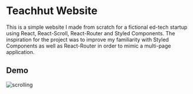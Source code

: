 # Teachhut Website

This is a simple website I made from scratch for a fictional ed-tech startup using React, React-Scroll, React-Router and Styled Components. The inspiration for the project was to improve my familiarity with Styled Components as well as React-Router in order to mimic a multi-page application.


## Demo

![scrolling](scrolling.gif)


